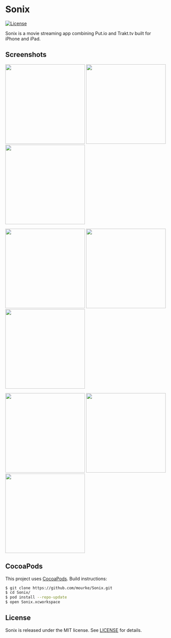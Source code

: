 # Sonix

[![License](https://img.shields.io/badge/license-MIT-414141.svg)](https://github.com/mourke/Sonix/blob/master/LICENSE)

Sonix is a movie streaming app combining Put.io and Trakt.tv built for iPhone and iPad.

## Screenshots

<p float="left">
  <img src="https://i.imgur.com/LfeWZuL.jpg" width="250" />
  <img src="https://i.imgur.com/0TkPstO.jpg" width="250" /> 
  <img src="https://i.imgur.com/hRFHBNB.jpg" width="250" />
</p>

<p float="left">
  <img src="https://i.imgur.com/d34X1Ru.jpg" width="250" />
  <img src="https://i.imgur.com/oOvJiUN.jpg" width="250" /> 
  <img src="https://i.imgur.com/iJtIPkq.jpg" width="250" />
</p>

<p float="left">
  <img src="https://i.imgur.com/RLgCigM.png" width="250" />
  <img src="https://i.imgur.com/WjqFpvb.jpg" width="250" /> 
  <img src="https://i.imgur.com/WaQ9rgb.jpg" width="250" />
</p>


## CocoaPods

This project uses  [CocoaPods](http://cocoapods.org/). Build instructions:

``` bash
$ git clone https://github.com/mourke/Sonix.git
$ cd Sonix/
$ pod install --repo-update
$ open Sonix.xcworkspace
```

## License

Sonix is released under the MIT license. See [LICENSE](https://github.com/mourke/Sonix/blob/master/LICENSE) for details.
